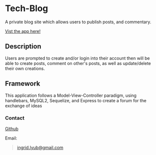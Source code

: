 # Tech-Blog

A private blog site which allows users to publish posts, and commentary.

[Vist the app here!](https://tech-blog-bcs14.herokuapp.com/)

## Description

Users are prompted to create and/or login into their account then will be able to create posts, comment on other's posts, as well as update/delete their own creations.

## Framework

This application follows a Model-View-Controller paradigm, using handlebars, MySQL2, Sequelize, and Express to create a forum for the exchange of ideas

### Contact

[Github](https://www.github.com/ilyublinsky)

Email:

> ingrid.lyub@gmail.com
